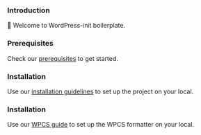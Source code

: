 ### Introduction
:wave: Welcome to WordPress-init boilerplate. 

### Prerequisites
Check our [prerequisites](./docs/prerequisites.md) to get started.

### Installation
Use our [installation guidelines](./docs/installation.md) to set up the project on your local.

### Installation
Use our [WPCS guide](./docs/WPCS.md) to set up the WPCS formatter on your local.